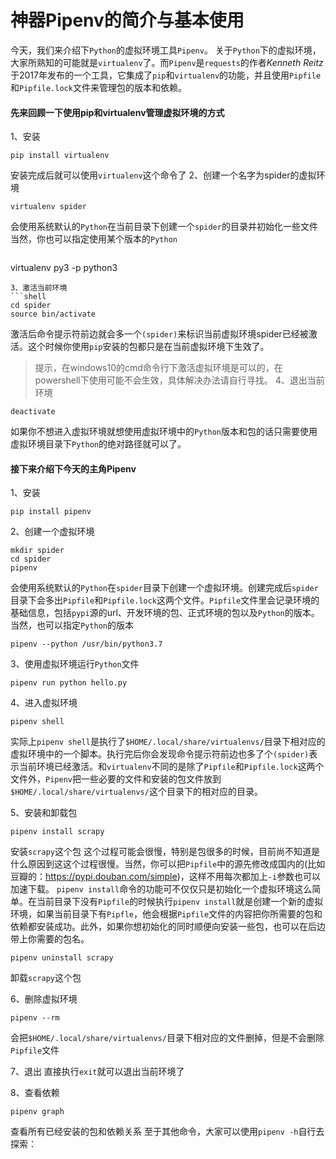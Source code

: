 # 神器Pipenv的简介与基本使用

今天，我们来介绍下`Python`的虚拟环境工具`Pipenv`。
关于`Python`下的虚拟环境，大家所熟知的可能就是`virtualenv`了。而`Pipenv`是`requests`的作者*Kenneth Reitz*于2017年发布的一个工具，它集成了`pip`和`virtualenv`的功能，并且使用`Pipfile`和`Pipfile.lock`文件来管理包的版本和依赖。

#### 先来回顾一下使用pip和virtualenv管理虚拟环境的方式

1、安装
```shell
pip install virtualenv
```
安装完成后就可以使用`virtualenv`这个命令了
2、创建一个名字为spider的虚拟环境
```shell
virtualenv spider
```
会使用系统默认的`Python`在当前目录下创建一个`spider`的目录并初始化一些文件
当然，你也可以指定使用某个版本的`Python`
```shell
```
virtualenv py3 -p python3
```
3、激活当前环境
```shell
cd spider
source bin/activate
```
激活后命令提示符前边就会多一个`(spider)`来标识当前虚拟环境spider已经被激活。这个时候你使用`pip`安装的包都只是在当前虚拟环境下生效了。
> 提示，在windows10的cmd命令行下激活虚拟环境是可以的，在powershell下使用可能不会生效，具体解决办法请自行寻找。
4、退出当前环境
```shell
deactivate
```
如果你不想进入虚拟环境就想使用虚拟环境中的`Python`版本和包的话只需要使用虚拟环境目录下`Python`的绝对路径就可以了。

#### 接下来介绍下今天的主角Pipenv

1、安装

```shell
pip install pipenv
```

2、创建一个虚拟环境

```shell
mkdir spider
cd spider
pipenv
```

会使用系统默认的`Python`在`spider`目录下创建一个虚拟环境。创建完成后`spider`目录下会多出`Pipfile`和`Pipfile.lock`这两个文件。`Pipfile`文件里会记录环境的基础信息，包括`pypi`源的url、开发环境的包、正式环境的包以及`Python`的版本。
当然，也可以指定`Python`的版本

```shell
pipenv --python /usr/bin/python3.7
```

3、使用虚拟环境运行`Python`文件

```shell
pipenv run python hello.py
```

4、进入虚拟环境

```shell
pipenv shell
```

实际上`pipenv shell`是执行了`$HOME/.local/share/virtualenvs/`目录下相对应的虚拟环境中的一个脚本。执行完后你会发现命令提示符前边也多了个`(spider)`表示当前环境已经激活。和`virtualenv`不同的是除了`Pipfile`和`Pipfile.lock`这两个文件外，`Pipenv`把一些必要的文件和安装的包文件放到`$HOME/.local/share/virtualenvs/`这个目录下的相对应的目录。

5、安装和卸载包

```shell
pipenv install scrapy
```

安装`scrapy`这个包
这个过程可能会很慢，特别是包很多的时候，目前尚不知道是什么原因到这这个过程很慢。当然，你可以把`Pipfile`中的源先修改成国内的(比如豆瓣的：https://pypi.douban.com/simple)，这样不用每次都加上`-i`参数也可以加速下载。
`pipenv install`命令的功能可不仅仅只是初始化一个虚拟环境这么简单。在当前目录下没有`Pipfile`的时候执行`pipenv install`就是创建一个新的虚拟环境，如果当前目录下有`Pipfle`，他会根据`Pipfile`文件的内容把你所需要的包和依赖都安装成功。此外，如果你想初始化的同时顺便向安装一些包，也可以在后边带上你需要的包名。

```shell
pipenv uninstall scrapy
```

卸载`scrapy`这个包

6、删除虚拟环境

```shell
pipenv --rm
```

会把`$HOME/.local/share/virtualenvs/`目录下相对应的文件删掉，但是不会删除`Pipfile`文件

7、退出
直接执行`exit`就可以退出当前环境了

8、查看依赖

```shell
pipenv graph
```

查看所有已经安装的包和依赖关系
至于其他命令，大家可以使用`pipenv -h`自行去探索：
